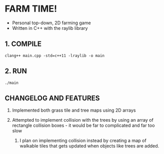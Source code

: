 # FARM TIME!
* Personal top-down, 2D farming game
* Written in C++ with the raylib library

## 1. COMPILE
```
clang++ main.cpp -std=c++11 -lraylib -o main
```
## 2. RUN
```
./main
```

## CHANGELOG AND FEATURES

1. Implemented both grass tile and tree maps using 2D arrays

2. Attempted to implement collision with the trees by using an array of rectangle collision boxes - it would be far to complicated and far too slow
   1. I plan on implementing collision instead by creating a map of walkable tiles that gets updated when objects like trees are added.